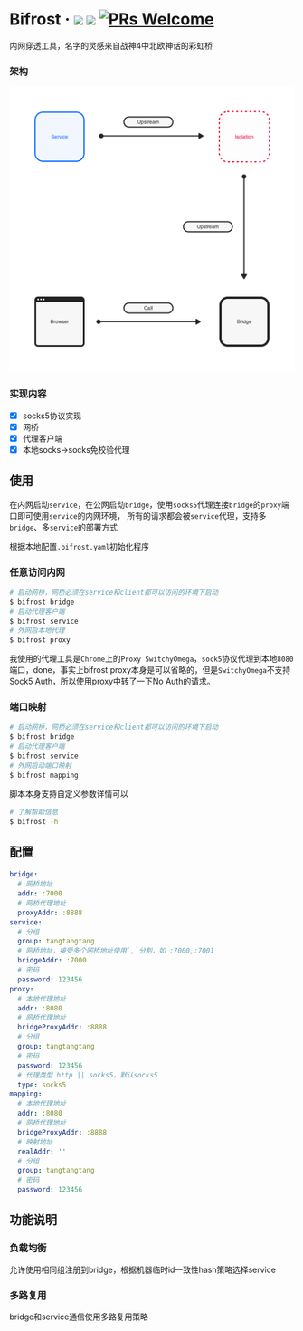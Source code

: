 # Bifrost &middot; <a href="https://github.com/ljun20160606/bifrost/blob/master/LICENSE"><img src="https://img.shields.io/badge/license-MIT-blue.svg"></a> <a href="https://travis-ci.org/ljun20160606/bifrost"><img src="https://travis-ci.org/ljun20160606/bifrost.svg?branch=master"></a> [![PRs Welcome](https://img.shields.io/badge/PRs-welcome-brightgreen.svg)](https://github.com/ljun20160606/bifrost/pull/new)

内网穿透工具，名字的灵感来自战神4中北欧神话的彩虹桥

### 架构

<img src="./doc/Stream.png" width=512>

### 实现内容

* [x] socks5协议实现
* [x] 网桥
* [x] 代理客户端
* [x] 本地socks->socks免校验代理

## 使用

在内网启动`service`，在公网启动`bridge`，使用`socks5`代理连接`bridge`的`proxy`端口即可使用`service`的内网环境，
所有的请求都会被`service`代理，支持多`bridge`、多`service`的部署方式

根据本地配置`.bifrost.yaml`初始化程序

### 任意访问内网

```bash
# 启动网桥，网桥必须在service和client都可以访问的环境下启动
$ bifrost bridge
# 启动代理客户端
$ bifrost service
# 外网启本地代理
$ bifrost proxy
```

我使用的代理工具是`Chrome`上的`Proxy SwitchyOmega`，`sock5`协议代理到本地`8080`端口，done，事实上bifrost proxy本身是可以省略的，但是`SwitchyOmega`不支持Sock5 Auth，所以使用proxy中转了一下No Auth的请求。

### 端口映射

```bash
# 启动网桥，网桥必须在service和client都可以访问的环境下启动
$ bifrost bridge
# 启动代理客户端
$ bifrost service
# 外网启动端口映射
$ bifrost mapping
```

脚本本身支持自定义参数详情可以

```bash
# 了解帮助信息
$ bifrost -h
```

## 配置

```yaml
bridge:
  # 网桥地址
  addr: :7000
  # 网桥代理地址
  proxyAddr: :8888
service:
  # 分组
  group: tangtangtang
  # 网桥地址，接受多个网桥地址使用`,`分割，如 :7000,:7001
  bridgeAddr: :7000
  # 密码
  password: 123456
proxy:
  # 本地代理地址
  addr: :8080
  # 网桥代理地址
  bridgeProxyAddr: :8888
  # 分组
  group: tangtangtang
  # 密码
  password: 123456
  # 代理类型 http || socks5，默认socks5
  type: socks5
mapping:
  # 本地代理地址
  addr: :8080
  # 网桥代理地址
  bridgeProxyAddr: :8888
  # 映射地址
  realAddr: ''
  # 分组
  group: tangtangtang
  # 密码
  password: 123456
```

## 功能说明

### 负载均衡

允许使用相同组注册到bridge，根据机器临时id一致性hash策略选择service

### 多路复用

bridge和service通信使用多路复用策略